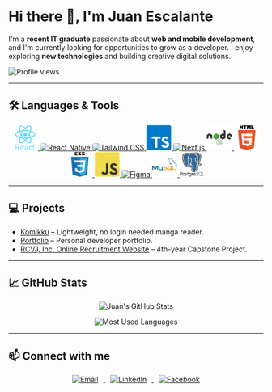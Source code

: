 # Hi there 👋, I'm Juan Escalante

I'm a **recent IT graduate** passionate about **web and mobile development**, and I'm currently looking for opportunities to grow as a developer. I enjoy exploring **new technologies** and building creative digital solutions.  

<p align="left">
  <img src="https://komarev.com/ghpvc/?username=juanescalante0942&label=Profile%20views&color=0e75b6&style=flat" alt="Profile views" />
</p>

---

## 🛠 Languages & Tools

<p align="center">
   <a href="https://reactjs.org/" target="_blank">
    <img src="https://raw.githubusercontent.com/devicons/devicon/master/icons/react/react-original-wordmark.svg" alt="React" width="50" height="50" style="background:white; border-radius:10%;" />
  </a>
  <a href="https://reactnative.dev/" target="_blank">
    <img src="https://reactnative.dev/img/header_logo.svg" alt="React Native" width="50" height="50" style="background:white; border-radius:10%;" />
  </a>
  <a href="https://tailwindcss.com/" target="_blank">
    <img src="https://www.vectorlogo.zone/logos/tailwindcss/tailwindcss-icon.svg" alt="Tailwind CSS" width="50" height="50" style="background:white; border-radius:10%;" />
  </a>
  <a href="https://www.typescriptlang.org/" target="_blank">
    <img src="https://raw.githubusercontent.com/devicons/devicon/master/icons/typescript/typescript-original.svg" alt="TypeScript" width="50" height="50" style="background:white; border-radius:10%;" />
  </a>
   <a href="https://nextjs.org/" target="_blank">
    <img src="https://cdn.worldvectorlogo.com/logos/nextjs-2.svg" alt="Next.js" width="50" height="50" style="background:white; border-radius:10%;" />
  </a>
  <a href="https://nodejs.org" target="_blank">
    <img src="https://raw.githubusercontent.com/devicons/devicon/master/icons/nodejs/nodejs-original-wordmark.svg" alt="Node.js" width="50" height="50" style="background:white; border-radius:10%;" />
  </a>
   <a href="https://www.w3.org/html/" target="_blank">
    <img src="https://raw.githubusercontent.com/devicons/devicon/master/icons/html5/html5-original-wordmark.svg" alt="HTML5" width="50" height="50" style="background:white; border-radius:10%;" />
  </a>
  <a href="https://www.w3schools.com/css/" target="_blank">
    <img src="https://raw.githubusercontent.com/devicons/devicon/master/icons/css3/css3-original-wordmark.svg" alt="CSS3" width="50" height="50" style="background:white; border-radius:10%;" />
  </a>
   <a href="https://developer.mozilla.org/en-US/docs/Web/JavaScript" target="_blank">
    <img src="https://raw.githubusercontent.com/devicons/devicon/master/icons/javascript/javascript-original.svg" alt="JavaScript" width="50" height="50" style="background:white; border-radius:10%;" />
  </a>
  <a href="https://www.figma.com/" target="_blank">
    <img src="https://www.vectorlogo.zone/logos/figma/figma-icon.svg" alt="Figma" width="50" height="50" style="background:white; border-radius:10%;" />
  </a>
  <a href="https://www.mysql.com/" target="_blank">
    <img src="https://raw.githubusercontent.com/devicons/devicon/master/icons/mysql/mysql-original-wordmark.svg" alt="MySQL" width="50" height="50" style="background:white; border-radius:10%;" />
  </a>
  <a href="https://www.postgresql.org" target="_blank">
    <img src="https://raw.githubusercontent.com/devicons/devicon/master/icons/postgresql/postgresql-original-wordmark.svg" alt="PostgreSQL" width="50" height="50" style="background:white; border-radius:10%;" />
  </a>
</p>

---

## 💻 Projects
- [Komikku](https://komikku-read.vercel.app) – Lightweight, no login needed manga reader.
- [Portfolio](https://je-dev-portfolio.vercel.app) – Personal developer portfolio.
- [RCVJ, Inc. Online Recruitment Website](https://rcvj-recruit.site) – 4th-year Capstone Project.

---

## 📈 GitHub Stats

<p align="center">
  <img src="https://github-readme-stats.vercel.app/api?username=juanescalante0942&show_icons=true&theme=radical" alt="Juan's GitHub Stats" />
</p>

<p align="center">
  <img src="https://github-readme-stats.vercel.app/api/top-langs/?username=juanescalante0942&layout=compact&theme=radical" alt="Most Used Languages" />
</p>


---

## 📫 Connect with me

<p align="center">
  <a href="mailto:juanescalante0942@gmail.com" target="_blank">
    <img src="https://img.icons8.com/fluency/48/000000/new-post.png" alt="Email" width="60" height="60" style="margin:0 10px"/>
  </a>
  <a href="https://ph.linkedin.com/in/juanescalante0942" target="_blank">
    <img src="https://img.icons8.com/fluency/48/000000/linkedin.png" alt="LinkedIn" width="60" height="60" style="margin:0 10px"/>
  </a>
  <a href="https://www.facebook.com/JuanEscalante04#" target="_blank">
    <img src="https://img.icons8.com/fluency/48/000000/facebook-new.png" alt="Facebook" width="60" height="60" style="margin:0 10px"/>
  </a>
</p>

